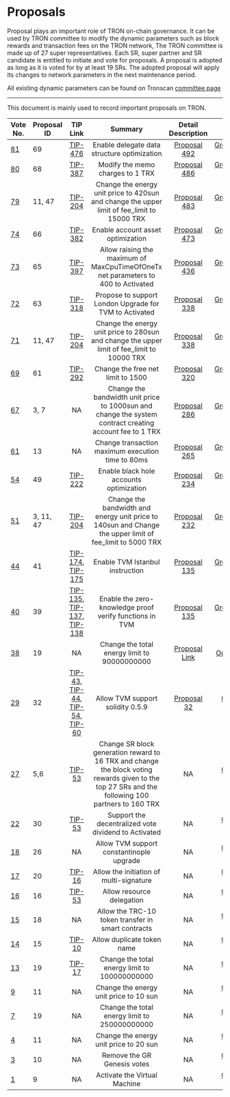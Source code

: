 # Proposals

Proposal plays an important role of TRON on-chain governance. It can be used by TRON committee to modify the dynamic parameters such as block rewards and transaction fees on the TRON network, The TRON committee is made up of 27 super representatives. Each SR, super partner and SR candidate is entitled to initiate and vote for proposals. A proposal is adopted as long as it is voted for by at least 19 SRs. The adopted proposal will apply its changes to network parameters in the next maintenance period.

All existing dynamic parameters can be found on Tronscan [committee page](https://tronscan.io/#/sr/committee)

****

This document is mainly used to record important proposals on TRON.

| Vote No.                                 | Proposal ID |                                                                                                                                        TIP Link                                                                                                                                        |                                                                      Summary                                                                       |                                                      Detail Description                                                      |                                         Mainnet Version                                         | Status | Effective time
|------------------------------------------|-------------|:--------------------------------------------------------------------------------------------------------------------------------------------------------------------------------------------------------------------------------------------------------------------------------------:|:--------------------------------------------------------------------------------------------------------------------------------------------------:|:----------------------------------------------------------------------------------------------------------------------------:|:-----------------------------------------------------------------------------------------------:| :----: | :----: | 
| [81](https://tronscan.org/#/proposal/81) | 69          |                                                                                                         [TIP-476](https://github.com/tronprotocol/tips/blob/master/tip-476.md)                                                                                                         |                                                    Enable delegate data structure optimization                                                     |                               [Proposal 492](https://github.com/tronprotocol/tips/issues/492)                                | [GreatVoyage-v4.6.0](https://github.com/tronprotocol/java-tron/releases/tag/GreatVoyage-v4.6.0) |EFFECTIVE|2022-12-30 
| [80](https://tronscan.org/#/proposal/80) | 68          |                                                                                                         [TIP-387](https://github.com/tronprotocol/tips/blob/master/tip-387.md)                                                                                                         |                                                         Modify the memo charges to 1  TRX                                                          |                               [Proposal 486](https://github.com/tronprotocol/tips/issues/486)                                | [GreatVoyage-v4.6.0](https://github.com/tronprotocol/java-tron/releases/tag/GreatVoyage-v4.6.0) |EFFECTIVE|2022-12-16 
| [79](https://tronscan.org/#/proposal/79) | 11, 47      |                                                                                                         [TIP-204](https://github.com/tronprotocol/tips/blob/master/tip-204.md)                                                                                                         |                            Change the energy unit price to 420sun and change the upper limit of fee_limit to 15000 TRX                             |                               [Proposal 483](https://github.com/tronprotocol/tips/issues/483)                                | [GreatVoyage-v4.6.0](https://github.com/tronprotocol/java-tron/releases/tag/GreatVoyage-v4.6.0) |EFFECTIVE|2022-12-04 
| [74](https://tronscan.org/#/proposal/74) | 66          |                                                                                                         [TIP-382](https://github.com/tronprotocol/tips/blob/master/tip-382.md)                                                                                                         |                                                         Enable account asset optimization                                                          |                               [Proposal 473](https://github.com/tronprotocol/tips/issues/473)                                | [GreatVoyage-v4.5.2](https://github.com/tronprotocol/java-tron/releases/tag/GreatVoyage-v4.5.2) |EFFECTIVE|2022-11-18
| [73](https://tronscan.org/#/proposal/73) | 65          |                                                                                                         [TIP-397](https://github.com/tronprotocol/tips/blob/master/tip-397.md)                                                                                                         |                                 Allow raising the maximum of MaxCpuTimeOfOneTx net parameters to 400 to Activated                                  |                               [Proposal 436](https://github.com/tronprotocol/tips/issues/436)                                | [GreatVoyage-v4.5.1](https://github.com/tronprotocol/java-tron/releases/tag/GreatVoyage-v4.5.1) |EFFECTIVE|2022-08-05
| [72](https://tronscan.org/#/proposal/72) | 63          |                                                                                                         [TIP-318](https://github.com/tronprotocol/tips/blob/master/tip-318.md)                                                                                                         |                                               Propose to support London Upgrade for TVM to Activated                                               |                               [Proposal 338](https://github.com/tronprotocol/tips/issues/380)                                | [GreatVoyage-v4.4.4](https://github.com/tronprotocol/java-tron/releases/tag/GreatVoyage-v4.4.4) |EFFECTIVE|2022-03-18
| [71](https://tronscan.org/#/proposal/71) | 11, 47      |                                                                                                         [TIP-204](https://github.com/tronprotocol/tips/blob/master/tip-204.md)                                                                                                         |                            Change the energy unit price to 280sun and change the upper limit of fee_limit to 10000 TRX                             |                               [Proposal 338](https://github.com/tronprotocol/tips/issues/338)                                | [GreatVoyage-v4.4.1](https://github.com/tronprotocol/java-tron/releases/tag/GreatVoyage-v4.4.1) |EFFECTIVE|2021-10-28
| [69](https://tronscan.org/#/proposal/69) | 61          |                                                                                                         [TIP-292](https://github.com/tronprotocol/tips/blob/master/tip-292.md)                                                                                                         |                                                         Change the free net limit to 1500                                                          |                               [Proposal 320](https://github.com/tronprotocol/tips/issues/320)                                | [GreatVoyage-v4.3.0](https://github.com/tronprotocol/java-tron/releases/tag/GreatVoyage-v4.3.0) |EFFECTIVE|2021-09-03
| [67](https://tronscan.org/#/proposal/67) | 3, 7        |                                                                                                                                           NA                                                                                                                                           |                      Change the bandwidth unit price to 1000sun and change the system contract creating account fee to 1 TRX                       |                               [Proposal 286](https://github.com/tronprotocol/tips/issues/286)                                | [GreatVoyage-v4.2.2](https://github.com/tronprotocol/java-tron/releases/tag/GreatVoyage-v4.2.2) |EFFECTIVE|2021-07-26
| [61](https://tronscan.org/#/proposal/61) | 13          |                                                                                                                                           NA                                                                                                                                           |                                                 Change transaction maximum execution time to 80ms                                                  |                               [Proposal 265](https://github.com/tronprotocol/tips/issues/265)                                | [GreatVoyage-v4.2.0](https://github.com/tronprotocol/java-tron/releases/tag/GreatVoyage-v4.2.0) |EFFECTIVE|2021-05-10
| [54](https://tronscan.org/#/proposal/54) | 49          |                                                                                                               [TIP-222](https://github.com/tronprotocol/tips/issues/222)                                                                                                               |                                                      Enable black hole accounts optimization                                                       |                               [Proposal 234](https://github.com/tronprotocol/tips/issues/234)                                | [GreatVoyage-v4.1.2](https://github.com/tronprotocol/java-tron/releases/tag/GreatVoyage-v4.1.2) |EFFECTIVE|2021-03-08
| [51](https://tronscan.org/#/proposal/51) | 3, 11, 47   |                                                                                                         [TIP-204](https://github.com/tronprotocol/tips/blob/master/tip-204.md)                                                                                                         |                      Change the bandwidth and energy unit price to 140sun and Change the upper limit of fee_limit to 5000 TRX                      |                               [Proposal 232](https://github.com/tronprotocol/tips/issues/232)                                | [GreatVoyage-v4.1.2](https://github.com/tronprotocol/java-tron/releases/tag/GreatVoyage-v4.1.2) |EFFECTIVE|2021-02-11
| [44](https://tronscan.org/#/proposal/44) | 41          |                                                                     [TIP-174](https://github.com/tronprotocol/tips/blob/master/tip-174.md), [TIP-175](https://github.com/tronprotocol/tips/blob/master/tip-175.md)                                                                     |                                                          Enable TVM Istanbul instruction                                                           |                               [Proposal 135](https://github.com/tronprotocol/tips/issues/135)                                | [GreatVoyage-v4.1.1](https://github.com/tronprotocol/java-tron/releases/tag/GreatVoyage-v4.1.1) |EFFECTIVE|2020-11-16
| [40](https://tronscan.org/#/proposal/40) | 39          |                                                        [TIP-135](https://github.com/tronprotocol/tips/blob/master/tip-135.md), [TIP-137](https://github.com/tronprotocol/tips/blob/master/tip-137.md),  [TIP-138](https://github.com/tronprotocol/tips/blob/master/tip-138.md)                                                        |                                              Enable the zero-knowledge proof verify functions in TVM                                               |                               [Proposal 135](https://github.com/tronprotocol/tips/issues/135)                                | [GreatVoyage-v4.0.1](https://github.com/tronprotocol/java-tron/releases/tag/GreatVoyage-v4.0.1) |EFFECTIVE|2020-08-14
| [38](https://tronscan.org/#/proposal/38) | 19          |                                                                                                                                           NA                                                                                                                                           |                                                    Change the total energy limit to 90000000000                                                    | [Proposal Link](https://docs.google.com/document/d/1Oc-YMxKFbzRWrU9eL18I7aqMnYbau2ZWtoUmWYDOs2o/edit#heading=h.5k3xzo79g6w0) |       [Odyssey-3.7](https://github.com/tronprotocol/java-tron/releases/tag/Odyssey-v3.7)        |EFFECTIVE|2020-02-24
| [29](https://tronscan.org/#/proposal/29) | 32          | [TIP-43](https://github.com/tronprotocol/tips/blob/master/tip-43.md), [TIP-44](https://github.com/tronprotocol/tips/blob/master/tip-44.md), [TIP-54](https://github.com/tronprotocol/tips/blob/master/tip-54.md), [TIP-60](https://github.com/tronprotocol/tips/blob/master/tip-60.md) |                                                          Allow TVM support solidity 0.5.9                                                          |                   [Proposal 32](https://github.com/tronprotocol/tips/blob/master/proposal/proposal-32.md)                    |     [Odyssey-3.6.6](https://github.com/tronprotocol/java-tron/releases/tag/Odyssey-v3.6.6)      |EFFECTIVE|2020-02-24
| [27](https://tronscan.org/#/proposal/27) | 5,6         |                                                                                                          [TIP-53](https://github.com/tronprotocol/tips/blob/master/tip-53.md)                                                                                                          | Change SR block generation reward to 16 TRX and change the block voting rewards given to the top 27 SRs and the following 100 partners to 160  TRX |                                                              NA                                                              |     [Odyssey-3.6.5](https://github.com/tronprotocol/java-tron/releases/tag/Odyssey-v3.6.5)      |EFFECTIVE|2019-11-05
| [22](https://tronscan.org/#/proposal/22) | 30          |                                                                                                          [TIP-53](https://github.com/tronprotocol/tips/blob/master/tip-53.md)                                                                                                          |                                                Support the decentralized vote dividend to Activated                                                |                                                              NA                                                              |     [Odyssey-3.6.5](https://github.com/tronprotocol/java-tron/releases/tag/Odyssey-v3.6.5)      |EFFECTIVE|2019-10-31
| [18](https://tronscan.org/#/proposal/18) | 26          |                                                                                                                                           NA                                                                                                                                           |                                                      Allow TVM support constantinople upgrade                                                      |                                                              NA                                                              |     [Odyssey-3.6.0](https://github.com/tronprotocol/java-tron/releases/tag/Odyssey-v3.6.0)      |EFFECTIVE|2019-07-08
| [17](https://tronscan.org/#/proposal/17) | 20          |                                                                                                          [TIP-16](https://github.com/tronprotocol/tips/blob/master/tip-16.md)                                                                                                          |                                                      Allow the initiation of multi-signature                                                       |                                                              NA                                                              |   [Odyssey-3.5.0.1](https://github.com/tronprotocol/java-tron/releases/tag/Odyssey-v3.5.0.1)    |EFFECTIVE|2019-03-21
| [16](https://tronscan.org/#/proposal/16) | 16          |                                                                                                          [TIP-53](https://github.com/tronprotocol/tips/blob/master/tip-53.md)                                                                                                          |                                                             Allow resource delegation                                                              |                                                              NA                                                              |     [Odyssey-3.2.4](https://github.com/tronprotocol/java-tron/releases/tag/Odyssey-v3.2.4)      |EFFECTIVE|2019-01-17
| [15](https://tronscan.org/#/proposal/15) | 18          |                                                                                                                                           NA                                                                                                                                           |                                                 Allow the TRC-10 token transfer in smart contracts                                                 |                                                              NA                                                              |     [Odyssey-3.2.3](https://github.com/tronprotocol/java-tron/releases/tag/Odyssey-v3.2.3)      |EFFECTIVE|2019-01-11
| [14](https://tronscan.org/#/proposal/14) | 15          |                                                                                                          [TIP-10](https://github.com/tronprotocol/tips/blob/master/tip-10.md)                                                                                                          |                                                             Allow duplicate token name                                                             |                                                              NA                                                              |     [Odyssey-3.2.3](https://github.com/tronprotocol/java-tron/releases/tag/Odyssey-v3.2.3)      |EFFECTIVE|2019-01-05
| [13](https://tronscan.org/#/proposal/13) | 19          |                                                                                                          [TIP-17](https://github.com/tronprotocol/tips/blob/master/tip-17.md)                                                                                                          |                                                   Change the total energy limit to 100000000000                                                    |                                                              NA                                                              |     [Odyssey-3.2.3](https://github.com/tronprotocol/java-tron/releases/tag/Odyssey-v3.2.3)      |EFFECTIVE|2018-12-30
| [9](https://tronscan.org/#/proposal/9)   | 11          |                                                                                                                                           NA                                                                                                                                           |                                                       Change the energy unit price to 10 sun                                                       |                                                              NA                                                              |   [Odyssey-3.2.1.2](https://github.com/tronprotocol/java-tron/releases/tag/Odyssey-v3.2.1.2)    |EFFECTIVE|2018-12-14
| [7](https://tronscan.org/#/proposal/7)   | 19          |                                                                                                                                           NA                                                                                                                                           |                                                   Change the total energy limit to 250000000000                                                    |                                                              NA                                                              |   [Odyssey-3.2.1.2](https://github.com/tronprotocol/java-tron/releases/tag/Odyssey-v3.2.1.2)    |EFFECTIVE|2018-12-10
| [4](https://tronscan.org/#/proposal/4)   | 11          |                                                                                                                                           NA                                                                                                                                           |                                                       Change the energy unit price to 20 sun                                                       |                                                              NA                                                              |     [Odyssey-3.1.3](https://github.com/tronprotocol/java-tron/releases/tag/Odyssey-v3.1.3)      |EFFECTIVE|2018-11-19
| [3](https://tronscan.org/#/proposal/3)   | 10          |                                                                                                                                           NA                                                                                                                                           |                                                            Remove the GR Genesis votes                                                             |                                                              NA                                                              |     [Odyssey-3.1.3](https://github.com/tronprotocol/java-tron/releases/tag/Odyssey-v3.1.3)      |EFFECTIVE|2018-11-08
| [1](https://tronscan.org/#/proposal/1)   | 9           |                                                                                                                                           NA                                                                                                                                           |                                                            Activate the Virtual Machine                                                            |                                                              NA                                                              |     [Odyssey-3.1.1](https://github.com/tronprotocol/java-tron/releases/tag/Odyssey-v3.1.1)      |EFFECTIVE|2018-10-11
